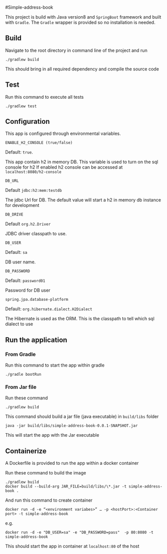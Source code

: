 #Simple-address-book

This project is build with Java version8 and `SpringBoot` framework and built with `Gradle`. The `Gradle` wrapper is provided so no installation is needed.


## Build

Navigate to the root directory in command line of the project and run 

```
./gradlew build
```

This should bring in all required dependency and compile the source code

## Test

Run this command to execute all tests
```
./gradlew test
```

## Configuration

This app is configured through environmental variables.

```
ENABLE_H2_CONSOLE (true/false) 
```
Default: `true`. 

This app contain h2 in memory DB. This variable is used to turn on the sql console for h2
If enabled h2 console can be accessed at `localhost:8080/h2-console`

```
DB_URL
```
Default `jdbc:h2:mem:testdb`

The jdbc Url for DB. The default value will start a h2 in memory db instance for development

```
DB_DRIVE
```
Default `org.h2.Driver`

JDBC driver classpath to use. 

```
DB_USER
``` 
Default: `sa`

DB user name. 

```
DB_PASSWORD
```
Default: `password01`

Password for DB user 


```
spring.jpa.database-platform
```
Default: `org.hibernate.dialect.H2Dialect`

The Hibernate is used as the ORM. This is the classpath to tell which sql dialect to use

## Run the application

### From Gradle
Run this command to start the app within gradle

```
./gradle bootRun
```

### From Jar file

Run these command 
```
./gradlew build  
```
This command should build a jar file (java executable) in `build/libs` folder

```
java -jar build/libs/simple-address-book-0.0.1-SNAPSHOT.jar
```

This will start the app with the Jar executable


## Containerize 

A Dockerfile is provided to run the app within a docker container

Run these command to build the image 

```
./gradlew build
docker build --build-arg JAR_FILE=build/libs/\*.jar -t simple-address-book .
```

And run this command to create container

```
docker run -d -e “<environment variabes>” … -p <hostPort>:<Container port> -t simple-address-book
```

e.g.

```
docker run -d -e "DB_USER=sa" -e "DB_PASSWORD=pass"  -p 80:8080 -t simple-address-book
```
This should start the app in container at `localhost:80` of the host


